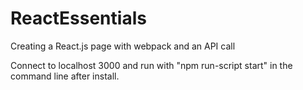 # ReactEssentials
Creating a React.js page with webpack and an API call

Connect to localhost 3000 and run with "npm run-script start" in the command line after install.
